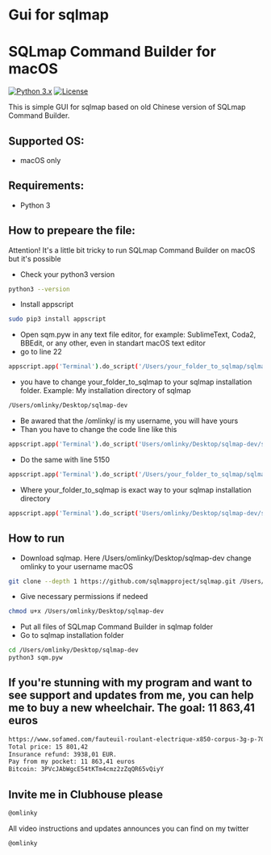 # Gui for sqlmap
# SQLmap Command Builder for macOS

[![Python 3.x](https://img.shields.io/badge/python-3.x-yellow.svg)](https://www.python.org/) [![License](https://img.shields.io/badge/license-GPLv2-red.svg)](https://github.com/omlinky/sqm_macos/blob/main/LICENSE)

This is simple GUI for sqlmap based on old Chinese version of SQLmap Command Builder.

## Supported OS:

- macOS only

## Requirements:

- Python 3

## How to prepeare the file:

Attention! It's a little bit tricky to run SQLmap Command Builder on macOS but it's possible

- Check your python3 version
```sh
python3 --version
```

- Install appscript
```sh
sudo pip3 install appscript
```

- Open sqm.pyw in any text file editor, for example: SublimeText, Coda2, BBEdit, or any other, even in standart macOS text editor
- go to line 22
```sh
appscript.app('Terminal').do_script('/Users/your_folder_to_sqlmap/sqlmap.py --update')
```
- you have to change your_folder_to_sqlmap to your sqlmap installation folder. Example: My installation directory of sqlmap 
```sh
/Users/omlinky/Desktop/sqlmap-dev
```
- Be awared that the /omlinky/ is my username, you will have yours
- Than you have to change the code line like this
```sh
appscript.app('Terminal').do_script('Users/omlinky/Desktop/sqlmap-dev/sqlmap.py --update')
```
- Do the same with line 5150
```sh
appscript.app('Terminal').do_script('/Users/your_folder_to_sqlmap/sqlmap.py %s' % (self.sqlEdit.get()))
```
- Where your_folder_to_sqlmap is exact way to your sqlmap installation directory
```sh
appscript.app('Terminal').do_script('Users/omlinky/Desktop/sqlmap-dev/sqlmap.py' % (self.sqlEdit.get()))
```

## How to run
- Download sqlmap. Here /Users/omlinky/Desktop/sqlmap-dev change omlinky to your username macOS
```sh
git clone --depth 1 https://github.com/sqlmapproject/sqlmap.git /Users/omlinky/Desktop/sqlmap-dev
```
- Give necessary permissions if nedeed
```sh
chmod u+x /Users/omlinky/Desktop/sqlmap-dev
```
- Put  all files of SQLmap Command Builder in sqlmap folder
- Go to sqlmap installation folder
```sh
cd /Users/omlinky/Desktop/sqlmap-dev
python3 sqm.pyw
```

## If you're stunning with my program and want to see support and updates from me, you can help me to buy a new wheelchair. The goal: 11 863,41 euros

```sh
https://www.sofamed.com/fauteuil-roulant-electrique-x850-corpus-3g-p-7095.html
Total price: 15 801,42
Insurance refund: 3938,01 EUR.
Pay from my pocket: 11 863,41 euros
Bitcoin: 3PVcJAbWgcE54tKTm4cmz2zZqQR65vQiyY
```

## Invite me in Clubhouse please
```sh
@omlinky
```

All video instructions and updates announces you can find on my twitter 
```sh
@omlinky
```
